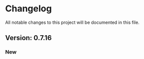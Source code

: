 # Changelog

All notable changes to this project will be documented in this file.

## Version: 0.7.16

### New



